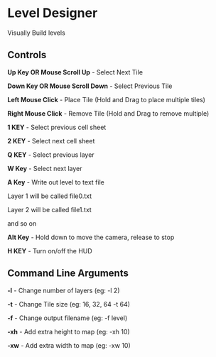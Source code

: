 # Level Designer
Visually Build levels

## Controls ##

**Up Key OR Mouse Scroll Up** - Select Next Tile

**Down Key OR Mouse Scroll Down** - Select Previous Tile

**Left Mouse Click** - Place Tile (Hold and Drag to place multiple tiles)

**Right Mouse Click** - Remove Tile (Hold and Drag to remove multiple)

**1 KEY** - Select previous cell sheet

**2 KEY** - Select next cell sheet

**Q KEY** - Select previous layer

**W Key** - Select next layer

**A Key** - Write out level to text file

Layer 1 will be called file0.txt

Layer 2 will be called file1.txt

and so on

**Alt Key** - Hold down to move the camera, release to stop

**H KEY** - Turn on/off the HUD


## Command Line Arguments ##

**-l** - Change number of layers (eg: -l 2)

**-t** - Change Tile size (eg: 16, 32, 64  -t 64)

**-f** - Change output filename (eg: -f level)

**-xh** - Add extra height to map (eg: -xh 10)

**-xw** - Add extra width to map (eg: -xw 10)